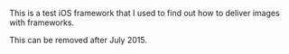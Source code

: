 This is a test iOS framework that I used to find out how to deliver images with frameworks.

This can be removed after July 2015.